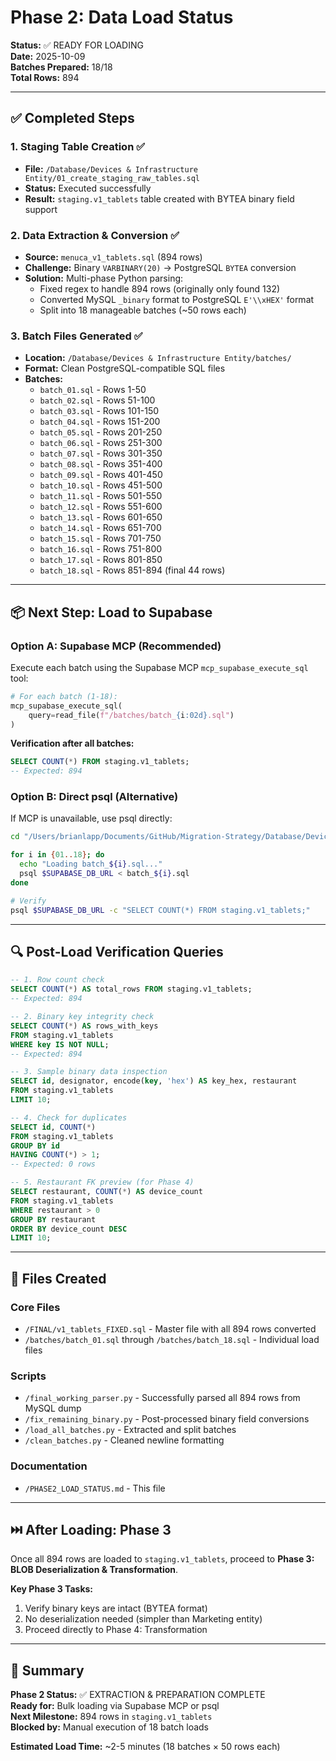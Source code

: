# Phase 2: Data Load Status

**Status:** ✅ READY FOR LOADING  
**Date:** 2025-10-09  
**Batches Prepared:** 18/18  
**Total Rows:** 894

---

## ✅ Completed Steps

### 1. Staging Table Creation ✅
- **File:** `/Database/Devices & Infrastructure Entity/01_create_staging_raw_tables.sql`
- **Status:** Executed successfully
- **Result:** `staging.v1_tablets` table created with BYTEA binary field support

### 2. Data Extraction & Conversion ✅
- **Source:** `menuca_v1_tablets.sql` (894 rows)
- **Challenge:** Binary `VARBINARY(20)` → PostgreSQL `BYTEA` conversion
- **Solution:** Multi-phase Python parsing:
  - Fixed regex to handle 894 rows (originally only found 132)
  - Converted MySQL `_binary` format to PostgreSQL `E'\\xHEX'` format
  - Split into 18 manageable batches (~50 rows each)

### 3. Batch Files Generated ✅
- **Location:** `/Database/Devices & Infrastructure Entity/batches/`
- **Format:** Clean PostgreSQL-compatible SQL files
- **Batches:**
  - `batch_01.sql` - Rows 1-50
  - `batch_02.sql` - Rows 51-100
  - `batch_03.sql` - Rows 101-150
  - `batch_04.sql` - Rows 151-200
  - `batch_05.sql` - Rows 201-250
  - `batch_06.sql` - Rows 251-300
  - `batch_07.sql` - Rows 301-350
  - `batch_08.sql` - Rows 351-400
  - `batch_09.sql` - Rows 401-450
  - `batch_10.sql` - Rows 451-500
  - `batch_11.sql` - Rows 501-550
  - `batch_12.sql` - Rows 551-600
  - `batch_13.sql` - Rows 601-650
  - `batch_14.sql` - Rows 651-700
  - `batch_15.sql` - Rows 701-750
  - `batch_16.sql` - Rows 751-800
  - `batch_17.sql` - Rows 801-850
  - `batch_18.sql` - Rows 851-894 (final 44 rows)

---

## 📦 Next Step: Load to Supabase

### Option A: Supabase MCP (Recommended)

Execute each batch using the Supabase MCP `mcp_supabase_execute_sql` tool:

```python
# For each batch (1-18):
mcp_supabase_execute_sql(
    query=read_file(f"/batches/batch_{i:02d}.sql")
)
```

**Verification after all batches:**
```sql
SELECT COUNT(*) FROM staging.v1_tablets; 
-- Expected: 894
```

### Option B: Direct psql (Alternative)

If MCP is unavailable, use psql directly:

```bash
cd "/Users/brianlapp/Documents/GitHub/Migration-Strategy/Database/Devices & Infrastructure Entity/batches"

for i in {01..18}; do
  echo "Loading batch_${i}.sql..."
  psql $SUPABASE_DB_URL < batch_${i}.sql
done

# Verify
psql $SUPABASE_DB_URL -c "SELECT COUNT(*) FROM staging.v1_tablets;"
```

---

## 🔍 Post-Load Verification Queries

```sql
-- 1. Row count check
SELECT COUNT(*) AS total_rows FROM staging.v1_tablets;
-- Expected: 894

-- 2. Binary key integrity check
SELECT COUNT(*) AS rows_with_keys 
FROM staging.v1_tablets 
WHERE key IS NOT NULL;
-- Expected: 894

-- 3. Sample binary data inspection
SELECT id, designator, encode(key, 'hex') AS key_hex, restaurant
FROM staging.v1_tablets
LIMIT 10;

-- 4. Check for duplicates
SELECT id, COUNT(*) 
FROM staging.v1_tablets 
GROUP BY id 
HAVING COUNT(*) > 1;
-- Expected: 0 rows

-- 5. Restaurant FK preview (for Phase 4)
SELECT restaurant, COUNT(*) AS device_count
FROM staging.v1_tablets
WHERE restaurant > 0
GROUP BY restaurant
ORDER BY device_count DESC
LIMIT 10;
```

---

## 📁 Files Created

### Core Files
- `/FINAL/v1_tablets_FIXED.sql` - Master file with all 894 rows converted
- `/batches/batch_01.sql` through `/batches/batch_18.sql` - Individual load files

### Scripts
- `/final_working_parser.py` - Successfully parsed all 894 rows from MySQL dump
- `/fix_remaining_binary.py` - Post-processed binary field conversions
- `/load_all_batches.py` - Extracted and split batches
- `/clean_batches.py` - Cleaned newline formatting

### Documentation
- `/PHASE2_LOAD_STATUS.md` - This file

---

## ⏭️ After Loading: Phase 3

Once all 894 rows are loaded to `staging.v1_tablets`, proceed to **Phase 3: BLOB Deserialization & Transformation**.

**Key Phase 3 Tasks:**
1. Verify binary keys are intact (BYTEA format)
2. No deserialization needed (simpler than Marketing entity)
3. Proceed directly to Phase 4: Transformation

---

## 🎯 Summary

**Phase 2 Status:** ✅ EXTRACTION & PREPARATION COMPLETE  
**Ready for:** Bulk loading via Supabase MCP or psql  
**Next Milestone:** 894 rows in `staging.v1_tablets`  
**Blocked by:** Manual execution of 18 batch loads

**Estimated Load Time:** ~2-5 minutes (18 batches × 50 rows each)

